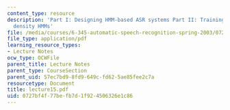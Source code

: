 ```yaml
---
content_type: resource
description: 'Part I: Designing HMM-based ASR systems Part II: Training continuous
  density HMMs'
file: /media/courses/6-345-automatic-speech-recognition-spring-2003/0727bf4f77befb7d1f924506326e1c86_lecture15.pdf
file_type: application/pdf
learning_resource_types:
- Lecture Notes
ocw_type: OCWFile
parent_title: Lecture Notes
parent_type: CourseSection
parent_uid: 57ec7bd9-8fd9-649c-fd62-5ae85fee2c7a
resourcetype: Document
title: lecture15.pdf
uid: 0727bf4f-77be-fb7d-1f92-4506326e1c86
---
```

